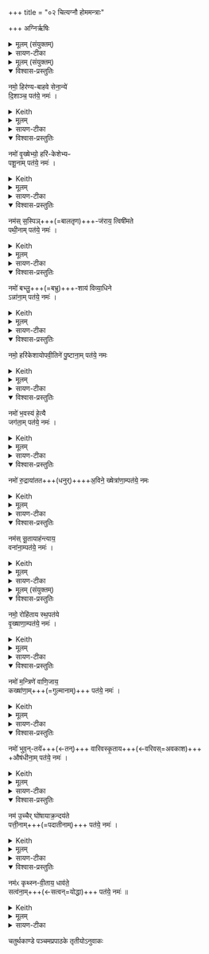+++
title = "०२ चित्यग्नौ होममन्त्राः"

+++
अग्निर्ऋषिः

<details><summary>मूलम् (संयुक्तम्)</summary>

नमो॒ हिर॑ण्यबाहवे सेना॒न्ये॑ दि॒शाञ्च॒ पत॑ये॒ नमो॒ नमो॑ वृ॒ख्षेभ्यो॒ हरि॑केशेभ्यᳶ पशू॒नाम्पत॑ये॒ नमो॒ नम॑स्स॒स्पिञ्ज॑राय॒ त्विषी॑मते पथी॒नाम्पत॑ये॒ नमो॒ नमो॑ बभ्लु॒शाय॑ विव्या॒धिनेऽन्ना॑ना॒म्पत॑ये॒ नमो॒ नमो॒ हरि॑केशायोपवी॒तिने॑ पु॒ष्टाना॒म्पत॑ये॒ नमो॒ नमो॑ भ॒वस्य॑ हे॒त्यै जग॑ता॒म्पत॑ये॒ नमो॒ नमो॑ रु॒द्राया॑तता॒विने॒ ख्षेत्रा॑णा॒म्पत॑ये॒ नमो॒ नम॑स्सू॒तायाह॑न्त्याय॒ वना॑ना॒म्पत॑ये॒ नमो॒ नमः॑ [5]  
रोहि॑ताय स्थ॒पत॑ये वृ॒ख्षाणा॒म्पत॑ये॒ नमो॒ नमो॑ म॒न्त्रिणे॑ वाणि॒जाय॒ कख्षा॑णा॒म्पत॑ये॒ नमो॒ नमो॑ भुव॒न्तये॑ वारिवस्कृ॒तायौष॑धीना॒म्पत॑ये॒ नमो॒ नम॑ उ॒च्चैर्घो॑षायाक्र॒न्दय॑ते पत्ती॒नाम्पत॑ये॒ नमो॒ नम॑ᳵ कृथ्स्नवी॒ताय॒ धाव॑ते॒ सत्व॑ना॒म्पत॑ये॒ नमः॑ ॥ [6]  
</details>

<details><summary>सायण-टीका</summary>

[अथ चतुर्थकाण्डे पञ्चमप्रपाठके द्वितीयोऽनुवाकः]   

प्रथमानुवाके भगवतो रुद्रस्य या प्रधानभूता तनुस्  
तां बहुधा प्रसाद्य  
तस्य ये लीलाविग्रहा जगन्-निर्वाह-हेतवस्  
तेऽष्टभिरनुवाकैः प्रसाद्यन्ते।  
तेष्वनुवाकेषु सर्वाण्यपि यजूंषि।  

तानि च द्विविधानि, उभयतो-नमस्कारण्य् अन्यतरतो-नमस्काराणि च ।  

तत्र त्रिष्व् अनुवाकेषु नमस्कारादिकं नमस्कारान्तम् एकैकं यजुः।  
इतरेषु पञ्चस्व् अनुवाकेषु नमस्कारादिकम् एकैकं यजुः।  
तत्र द्वितीयेऽनुवाके त्रयोदश यजूंषि।  
तत्र प्रथमं यजुराह— नमो हिरण्येति।  
</details>


<details><summary>मूलम् (संयुक्तम्)</summary>

नमो॒ हिर॑ण्य-बाहवे सेना॒न्ये॑ दि॒शाञ्च॒ पत॑ये॒ नमः॑ ।
</details>

<details open><summary>विश्वास-प्रस्तुतिः</summary>

नमो॒ हिर॑ण्य-बाहवे सेना॒न्ये॑  
दि॒शाञ्च॒ पत॑ये॒ नमः॑ ।
</details>

<details><summary>Keith</summary>

Homage to the golden-armed leader of hosts, and to the lord of the quarters homage!
</details>


<details><summary>मूलम्</summary>

नमो॒ हिर॑ण्यबाहवे सेना॒न्ये॑  
दि॒शाञ्च॒ पत॑ये॒ नमः॑ ।
</details>

<details><summary>सायण-टीका</summary>

हिरण्यनिर्मितान्याभरणानि बाह्वोर्यस्यासौ हिरश्णबाहुः।  
स च संग्रामेषु सेनां नयतीति सेनानीः तादृशमूर्तिधरो यो रुद्रस्तस्मै नमोऽस्तु।  
यश्च दिशां पालको रुद्रस्तस्मै नमोऽस्तु।
</details>

<details open><summary>विश्वास-प्रस्तुतिः</summary>

नमो॑ वृ॒ख्षेभ्यो॒ हरि॑-केशेभ्यᳶ  
पशू॒नाम् पत॑ये॒ नमः॑ ।
</details>

<details><summary>Keith</summary>

Homage to the trees with green tresses, to the lord of cattle homage!
</details>


<details><summary>मूलम्</summary>

नमो॑ वृ॒ख्षेभ्यो॒ हरि॑केशेभ्यᳶ पशू॒नाम्पत॑ये॒ नमः॑ ।
</details>

<details><summary>सायण-टीका</summary>

अथ द्वितीयं यजुराह— नमो वृक्षेभ्य इति।  
हरितवर्णाः केशाः पर्णरूपा येषां वृक्षाणां ते हरिकेशास्तादृशेभ्यो वृक्षेभ्यो वृक्षाकाररुद्रमूर्तिभ्यो नमोऽस्तु।

यो रुद्रः पशूनां पालकस्तरमै नमोऽस्तु।   
</details>

<details open><summary>विश्वास-प्रस्तुतिः</summary>

नम॑स् स॒स्पिञ्+++(=बालतृण)+++-ज॑राय॒ त्विषी॑मते  
पथी॒नाम् पत॑ये॒ नमः॑ ।
</details>

<details><summary>Keith</summary>

Homage to the one who is yellowish-red like young grass, to the radiant, to the lord of paths homage!
</details>


<details><summary>मूलम्</summary>

नम॑स् स॒स्पिञ्ज॑राय॒ त्विषी॑मते  
पथी॒नाम् पत॑ये॒ नमः॑ ।
</details>

<details><summary>सायण-टीका</summary>

अत तृतीयं यजुराह— नमः सस्षिञ्जरायेति।  
**सस्पिं**-शब्दो बालतृणवाची।  
पीतरक्तसंकीर्णवर्णवाची पिञ्जरः।  
बालतृणवीत्पञ्जरः सस्पिञ्जरः।  
पृपोदरादित्वात्साधुः।  
स च **त्विषीमान्** दीप्तिमान्।  
तथाविधरूद्रमूर्तये नमोऽस्तु।  

पथीनां शास्त्रोक्तदक्षिणोत्तरतृतीयमार्गाणां पतिः पालको यो रुद्रस्तस्मै रुद्राय नमोस्तु।  
</details>

<details open><summary>विश्वास-प्रस्तुतिः</summary>

नमो॑ बभ्लु॒+++(=बभ्रु)+++-शाय॑ विव्या॒धिने  
ऽन्ना॑ना॒म् पत॑ये॒  नमः॑ ।
</details>

<details><summary>Keith</summary>

Homage to the brown one, to the piercer, to the lord of food homage!
</details>

<details><summary>मूलम्</summary>

नमो॑ बभ्लु॒शाय॑ विव्या॒धिनेऽन्ना॑ना॒म्पत॑ये॒  नमः॑ ।
</details>

<details><summary>सायण-टीका</summary>

अथ चतुर्थ यजुराह— नमो बभ्लुशायेति।  
बिभूर्ति रुद्रमिति बभ्रुर्वृषभः।  
स एव बभ्लुः।  
रलयोर्भेदाभावः।  
तस्मिञ्शेते प्तिष्ठतीति बभ्लुशः।  
स च विद्वेषिणो विशेषेण विध्यतीति विव्याधी।  
तथाविधाय विव्याधिने नमोऽस्तु।  

यश्चान्नानां पालको रुद्रस्तस्मै नमोऽस्तु।  
</details>

<details open><summary>विश्वास-प्रस्तुतिः</summary>

नमो॒ हरि॑केशायोपवी॒तिने॑ पु॒ष्टाना॒म् पत॑ये॒ नमः
</details>

<details><summary>Keith</summary>

Homage to the green-haired, wearer of the cord, to the lord of prosperity homage!
</details>


<details><summary>मूलम्</summary>

नमो॒ हरि॑केशायोपवी॒तिने॑ पु॒ष्टाना॒म्पत॑ये॒ नमः
</details>

<details><summary>सायण-टीका</summary>

अथ पञ्चमं यजुराह— नमो हरिकेशायेति।  
नीलमूर्वजाय पलितरहितायोपवीतिने मङ्गलार्थं यज्ञोपवीतधारिणे रुद्राय नमोऽस्तु।  

पुष्टानां परिपूर्णगुणानां पुरुषाणां पतये स्वामिने नमोऽस्तु।  
</details>

<details open><summary>विश्वास-प्रस्तुतिः</summary>

नमो॑ भ॒वस्य॑ हे॒त्यै  
जग॑ता॒म् पत॑ये॒ नमः॑ ।
</details>

<details><summary>Keith</summary>

Homage to the dart of Bhava, to the lord of the moving world homage!
</details>

<details><summary>मूलम्</summary>

नमो॑ भ॒वस्य॑ हे॒त्यै जग॑ता॒म्पत॑ये॒ नमः॑ ।
</details>

<details><summary>सायण-टीका</summary>

अथ +++(अत्र टीकाभागः न लब्धः??)+++
</details>

<details open><summary>विश्वास-प्रस्तुतिः</summary>

नमो॑ रु॒द्राया॑तत+++(धनुर्)++++अ॒विने॒ ख्षेत्रा॑णा॒म्पत॑ये॒ नमः
</details>

<details><summary>Keith</summary>

Homage to Rudra, with bent bow, to the lord of fields homage!
</details>


<details><summary>मूलम्</summary>

नमो॑ रु॒द्राया॑तता॒विने॒ ख्षेत्रा॑णा॒म्पत॑ये॒ नमः
</details>

<details><summary>सायण-टीका</summary>

अथ षष्ठं यजुराह— नमो रुद्रायेति।  
आततेन विस्तारितेन धनुषाऽवति रक्षतीत्याततावी, तस्यै रुद्राय नमोऽस्तु।  
क्षेत्राणां पालको यो रुद्रस्तस्मै नमोऽस्तु।  
</details>


<details open><summary>विश्वास-प्रस्तुतिः</summary>

नम॑स् सू॒तायाह॑न्त्याय॒  
वना॑ना॒म्पत॑ये॒ नमः॑ ।
</details>

<details><summary>Keith</summary>

Homage to the minstrel, the inviolate, to the lord of the woods homage!
</details>


<details><summary>मूलम्</summary>

नम॑स्सू॒तायाह॑न्त्याय॒ वना॑ना॒म्पत॑ये॒ नमः॑ ।
</details>

<details><summary>सायण-टीका</summary>

अथाष्टमं यजुराह— नमः सूतायेति।  
सूतः सारथिः।  
अहन्त्यो वैरिभिर्हन्तुमशक्यः।  
तादृशाय रुद्राय नमोऽस्तु।  

यो वनानां पालकस्तस्मै रुद्राय नमोऽस्तु।  
</details>

<details><summary>मूलम् (संयुक्तम्)</summary>

नमः॑ [5]  रोहि॑ताय स्थ॒पत॑ये वृ॒ख्षाणा॒म्पत॑ये॒ नमः॑ ।
</details>

<details open><summary>विश्वास-प्रस्तुतिः</summary>

नमो॒ रोहि॑ताय स्थ॒पत॑ये  
वृ॒ख्षाणा॒म्पत॑ये॒ नमः॑ ।
</details>

<details><summary>Keith</summary>

Homage [1] to the ruddy one, the ruler, to the lord of woods homage!
</details>


<details><summary>मूलम्</summary>

नमो॒ रोहि॑ताय स्थ॒पत॑ये वृ॒ख्षाणा॒म्पत॑ये॒ नमः॑ ।
</details>

<details><summary>सायण-टीका</summary>

अथ नवमं यजुराह— नमो रोहितायेति।  
रोहितो लोहितवर्णः।  
स्थपतिः प्रभुः।  
तस्मै रुद्राय नमोऽस्तु।  
वृक्षाणां यः पालकस्तस्मै नमोऽस्तु।  
</details>

<details open><summary>विश्वास-प्रस्तुतिः</summary>

नमो॑ म॒न्त्रिणे॑ वाणि॒जाय॒  
कख्षा॑णा॒म्+++(=गुल्मानाम्)+++ पत॑ये॒ नमः॑ ।
</details>

<details><summary>Keith</summary>

Homage to the minister, the trader, to the lord of thickets homage!
</details>

<details><summary>मूलम्</summary>

नमो॑ म॒न्त्रिणे॑ वाणि॒जाय॒  
कख्षा॑णा॒म् पत॑ये॒ नमः॑ ।
</details>

<details><summary>सायण-टीका</summary>

अथ दशमं यजुराह— नमो मर्न्त्रिण इति।  
राजसभायां मन्त्रालोचनकुशलो मन्त्री।  
स च वणिजां स्वामित्वेन **वाणिजस्** तस्मै नमोऽस्तु।
वनगता गुल्मादयः कक्षास्तेषां पालकाय नमोऽस्तु।  
</details>

<details open><summary>विश्वास-प्रस्तुतिः</summary>

नमो॑ भुव॒न्-तये॑+++(←तन्)+++ वारिवस्कृ॒ताय+++(←वरिवस्=अवकाश)+++  
+औष॑धीना॒म् पत॑ये॒ नमः॑ ।
</details>

<details><summary>Keith</summary>

Homage to the extender of the world, the offspring of the maker of room, to the lord of plants homage!
</details>


<details><summary>मूलम्</summary>

नमो॑ भुव॒न्तये॑ वारिवस्कृ॒तायौष॑धीना॒म्पत॑ये॒ नमः॑ ।
</details>

<details><summary>सायण-टीका</summary>

अथैकादशं यजुराह— नमो भुंवतय इति।  
भुवं तनोतीति **भूवंतिः**।  
वरिवा धनं तस्य कर्ता वरिवस्कृत्स एव वारिवस्कृतस्तस्मै नमोऽस्तु।

ओषधीनां ग्राम्यारण्यानां पालकस्तस्मै नमोऽस्तु।  
</details>

<details open><summary>विश्वास-प्रस्तुतिः</summary>

नम॑ उ॒च्चैर् घो॑षायाक्र॒न्दय॑ते  
पत्ती॒नाम्+++(=पदातीनाम्)+++ पत॑ये॒ नमः॑ ।
</details>

<details><summary>Keith</summary>

Homage to the loud calling, the screaming,  
to the lord of footmen homage!
</details>


<details><summary>मूलम्</summary>

नम॑ उ॒च्चैर्घो॑षायाक्र॒न्दय॑ते पत्ती॒नाम्पत॑ये॒ नमः॑ ।
</details>

<details><summary>सायण-टीका</summary>

अथ द्वादशं यजुराह – नम उच्चैर्धोषायेति।  
युद्धकाल उच्छ्रितो धोषो ध्वनिर्यस्यासावुच्चैर्धोषस्तस्मै।  
आक्रन्दयन्वेरिणां रोदयिता तस्मै रुद्राय नमोऽस्तु।   

पत्तीनां पादचारिणो योधाः पत्ति शब्दवाच्यास्तेषां पालकाय नमोऽस्तु।  
</details>

<details open><summary>विश्वास-प्रस्तुतिः</summary>

नम॑ᳵ कृथ्स्न-वी॒ताय॒ धाव॑ते॒  
सत्व॑ना॒म्+++(←सत्वन्=योद्धा)+++ पत॑ये॒ नमः॑ ॥
</details>

<details><summary>Keith</summary>

Homage to the wholly covered, to the running, to the lord of warriors homage!
</details>


<details><summary>मूलम्</summary>

नम॑ᳵ कृथ्स्नवी॒ताय॒ धाव॑ते॒ सत्व॑ना॒म्पत॑ये॒ नमः॑ ॥
</details>

<details><summary>सायण-टीका</summary>

अथ त्रयोदशं यजुराह— नमः कृत्स्नवीतायेति।  
कृत्स्नं सैन्यं वीतं वेष्टितं येनासौ कृत्स्नवीतस्तस्मै।  
धावते पलायमानानां परिकीयसैन्यानां पृष्ठतो गच्छन्धार्वस्तस्मै गनोऽस्तु।  
सत्त्वानः सात्त्विकाः शरणागतास्तेषां पालकाय नमोऽस्तु॥

इति श्रीमत्सायणाचार्यविरचिते माधवीये वेदार्थप्रकाशे कृष्णयजुर्वेदीयतैत्तिरीयसंहिताभाष्ये चतुर्थकाण्डे चतुर्थप्रपाठकेऽ द्वितीयोऽनुवाकः ॥
   २॥
</details>

चतुर्थकाण्डे पञ्चमप्रपाठके तृतीयोऽनुवाकः
